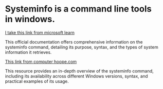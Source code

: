 # Systeminfo is a command line tools in windows.
 
[I take this link from microsoft learn](https://learn.microsoft.com/en-us/windows-server/administration/windows-commands/systeminfo?)

This official documentation offers comprehensive information on the systeminfo command, detailing its purpose, syntax, and the types of system information it retrieves.

[This link from computer hoope.com](https://www.computerhope.com/systemin.htm)

This resource provides an in-depth overview of the systeminfo command, including its availability across different Windows versions, syntax, and practical examples of its usage. 
